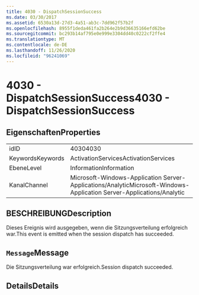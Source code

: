 ```yaml
---
title: 4030 - DispatchSessionSuccess
ms.date: 03/30/2017
ms.assetid: 6530a13d-27d3-4a51-ab3c-7dd962f57b2f
ms.openlocfilehash: 8955f1deda461fa2b264e2b9d36635166efd62be
ms.sourcegitcommit: bc293b14af795e0e999e3304dd40c0222cf2ffe4
ms.translationtype: MT
ms.contentlocale: de-DE
ms.lasthandoff: 11/26/2020
ms.locfileid: "96241069"
---
```

# <a name="4030---dispatchsessionsuccess"></a><span data-ttu-id="f06a2-102">4030 - DispatchSessionSuccess</span><span class="sxs-lookup"><span data-stu-id="f06a2-102">4030 - DispatchSessionSuccess</span></span>

## <a name="properties"></a><span data-ttu-id="f06a2-103">Eigenschaften</span><span class="sxs-lookup"><span data-stu-id="f06a2-103">Properties</span></span>  
  
|||  
|-|-|  
|<span data-ttu-id="f06a2-104">id</span><span class="sxs-lookup"><span data-stu-id="f06a2-104">ID</span></span>|<span data-ttu-id="f06a2-105">4030</span><span class="sxs-lookup"><span data-stu-id="f06a2-105">4030</span></span>|  
|<span data-ttu-id="f06a2-106">Keywords</span><span class="sxs-lookup"><span data-stu-id="f06a2-106">Keywords</span></span>|<span data-ttu-id="f06a2-107">ActivationServices</span><span class="sxs-lookup"><span data-stu-id="f06a2-107">ActivationServices</span></span>|  
|<span data-ttu-id="f06a2-108">Ebene</span><span class="sxs-lookup"><span data-stu-id="f06a2-108">Level</span></span>|<span data-ttu-id="f06a2-109">Information</span><span class="sxs-lookup"><span data-stu-id="f06a2-109">Information</span></span>|  
|<span data-ttu-id="f06a2-110">Kanal</span><span class="sxs-lookup"><span data-stu-id="f06a2-110">Channel</span></span>|<span data-ttu-id="f06a2-111">Microsoft-Windows-Application Server-Applications/Analytic</span><span class="sxs-lookup"><span data-stu-id="f06a2-111">Microsoft-Windows-Application Server-Applications/Analytic</span></span>|  
  
## <a name="description"></a><span data-ttu-id="f06a2-112">BESCHREIBUNG</span><span class="sxs-lookup"><span data-stu-id="f06a2-112">Description</span></span>  

 <span data-ttu-id="f06a2-113">Dieses Ereignis wird ausgegeben, wenn die Sitzungsverteilung erfolgreich war.</span><span class="sxs-lookup"><span data-stu-id="f06a2-113">This event is emitted when the session dispatch has succeeded.</span></span>  
  
## <a name="message"></a><span data-ttu-id="f06a2-114">`Message`</span><span class="sxs-lookup"><span data-stu-id="f06a2-114">Message</span></span>  

 <span data-ttu-id="f06a2-115">Die Sitzungsverteilung war erfolgreich.</span><span class="sxs-lookup"><span data-stu-id="f06a2-115">Session dispatch succeeded.</span></span>  
  
## <a name="details"></a><span data-ttu-id="f06a2-116">Details</span><span class="sxs-lookup"><span data-stu-id="f06a2-116">Details</span></span>
